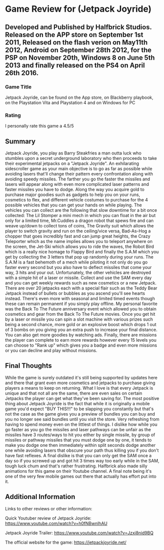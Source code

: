 # Game Review for (Jetpack Joyride)

## Developed and Published by Halfbrick Studios. Released on the APP store on September 1st 2011, Released on the flash verion on May11th 2012, Android on September 28th 2012, for the PSP on November 20th, Windows 8 on June 5th 2013 and finally released on the PS4 on April 26th 2016.

### Game Title

Jetpack Joyride, can be found on the App store, on Blackberry playbook, on the Playstation Vita and Playstation 4 and on Windows for PC

### Rating

I personally rate this game a 4.5/5
 
## Summary

 Jetpack Joyride, you play as Barry Steakfries a man outta luck who stumbles upon a secret underground laboratory who then proceeds to take their experimental jetpacks on a "Jetpack Joyride". An exhilarating sidescroller game as your main objective is to go as far as possible while avoiding lasers that'll change their pattern every confrontation along with avoiding speedy missiles. The farther you go the faster the missiles and lasers will appear along with even more complicated laser patterns and faster missiles you have to dodge. Along the way you acquire gold to purchase major goodies such as gadgets to help you on your runs, cosmetics to flex, and different vehicle costumes to purchase for the 4 possible vehicles that you can get your hands on while playing. The vehicles you can collect are the following that slow downtime for a bit once collected: The Lil Stomper a mini mech in which you can float in the air but only for a limited time, Mr.Cuddles a dragon robot that spews fire and can weave up/down to collect tons of coins, The Gravity suit which allows the player to switch gravity and run on the ceiling/vice versa, Bad-As-Hog a chopper that goes incredibly fast and can jump great heights, the Crazy Teleporter which as the name implies allows you to teleport anywhere on the screen, the Jet-Ski which allows you to ride the waves, the Robot Bird which is a really nice homage to Flappy Bird and finally the S.A.M which you get by collecting the 3 letters that pop up randomly during your runs. The S.A.M is a fast behemoth of a mech while piloting it not only do you go faster every second but you also have to deflect missiles that come your way, 3 hits and your out. Unfortunately, the other vehicles are destroyed with a simple hit of a laser or missile. Collect and use the SAM every day and you can get weekly rewards such as new cosmetics or a new Jetpack. There are over 20 jetpacks each with a special flair such as the Teddy Bear Jetpack instead of bullets or bubbles as you ascend you'll see hearts instead. There's even more with seasonal and limited timed events though these can remain permanent if you simply play offline. My personal favorite was the Back To The Future anniversary event which allowed you to obtain cosmetics and gear from the Back To The Future movies. Once you get hit by a laser or missile you can spin a slot machine with various prizes such being a second chance, more gold or an explosive boost which drops 1 out of 3 bombs on you giving you an extra push to increase your final distance. You can also get more goodies by watching ads. Finally, there are missions the player can complete to earn more rewards however every 15 levels you can choose to "Rank up" which gives you a badge and even more missions or you can decline and play without missions.

## Final Thoughts

 While the game is surely outdated it's still being supported by updates here and there that grant even more cosmetics and jetpacks to purchase giving players a means to keep on returning. What I love is that every Jetpack is unique and that not all are the same, there are even sales on certain Jetpacks the player can get what they've been saving for. The most positive thing about Jetpack Joyride is the fact that while it is originally a mobile game you'd expect "BUY THIS!!!" to be slapping you constantly but that's not the case as the game gives you a preview of bundles you can buy and you no longer see said bundles until you visit the store. Very refreshing from having to spend money even on the littlest of things.  I dislike how while you go faster as you go the missiles and laser pathways can be unfair as the missiles have 3 routes/ways to hit you either by single missile, by group of missiles or pathway missiles that you must dodge one by one, it tends to make you dodge one then immediately within split seconds dodge another one while avoiding lasers that obscure your path thus killing you if you don't have fast reflexes. A final dislike is that you can only get the SAM once a day so if you screwed up and got hit 3 times way too early while in the SAM, tough luck chum and that's rather frustrating. Halfbrick also made silly animations for this game on their Youtube channel. A final note being it's one of the very few mobile games out there that actually has effort put into it. 

## Additional Information

Links to other reviews or other information:

Quick Youtuber review of Jetpack Joyride: https://www.youtube.com/watch?v=h0fNBwnIhAU

Jetpack Joyride Trailer: https://www.youtube.com/watch?v=Jzxi8nid9BQ

The official website for the game: https://jetpackjoyride.net/


